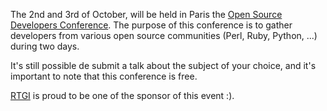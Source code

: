 The 2nd and 3rd of October, will be held in Paris the <a href="http://act.osdc.fr/osdc2009fr/">Open Source Developers Conference</a>. The purpose of this conference is to gather developers from various open source communities (Perl, Ruby, Python, ...) during two days.

It's still possible de submit a talk about the subject of your choice, and it's important to note that this conference is free.

<a href="http://rtgi.fr">RTGI</a> is proud to be one of the sponsor of this event :).
